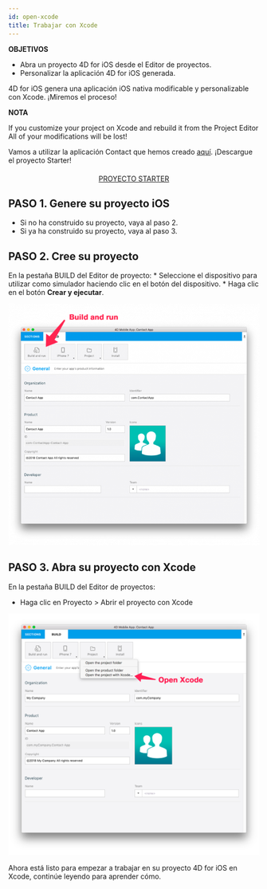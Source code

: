 ```yaml
---
id: open-xcode
title: Trabajar con Xcode
---
```

<div class = "objectives"> 

**OBJETIVOS**

* Abra un proyecto 4D for iOS desde el Editor de proyectos.
* Personalizar la aplicación 4D for iOS generada.</div> 

4D for iOS genera una aplicación iOS nativa modificable y personalizable con Xcode. ¡Miremos el proceso!<div class = "tips"> 

**NOTA**

If you customize your project on Xcode and rebuild it from the Project Editor All of your modifications will be lost!</div> 

Vamos a utilizar la aplicación Contact que hemos creado [aquí](contact-app.html). ¡Descargue el proyecto Starter!

<div style="text-align: center; margin-top: 20px">
  <p>
    

<a class="button"
href="../assets/customize-with-xcode/ContactStarter.zip">PROYECTO STARTER</a>

  </p>
</div>

## PASO 1. Genere su proyecto iOS

* Si no ha construido su proyecto, vaya al paso 2.
* Si ya ha construido su proyecto, vaya al paso 3.

## PASO 2. Cree su proyecto

En la pestaña BUILD del Editor de proyecto: * Seleccione el dispositivo para utilizar como simulador haciendo clic en el botón del dispositivo. * Haga clic en el botón **Crear y ejecutar**.

![Crear y ejecutar](assets/customize-with-xcode/build-and-run-4D-for-iOS.png)

## PASO 3. Abra su proyecto con Xcode

En la pestaña BUILD del Editor de proyectos:

* Haga clic en Proyecto > Abrir el proyecto con Xcode

![Abra su proyecto con Xcode](assets/customize-with-xcode/Open-your-project-Xcode-4D-for-iOS.png)

Ahora está listo para empezar a trabajar en su proyecto 4D for iOS en Xcode, continúe leyendo para aprender cómo.
